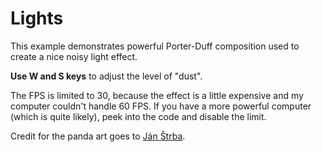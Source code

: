 # Lights

This example demonstrates powerful Porter-Duff composition used to create a nice noisy light effect.

**Use W and S keys** to adjust the level of "dust".

The FPS is limited to 30, because the effect is a little expensive and my computer couldn't handle
60 FPS. If you have a more powerful computer (which is quite likely), peek into the code and disable
the limit.

Credit for the panda art goes to [Ján Štrba](https://www.artstation.com/artist/janstrba).